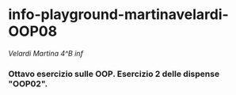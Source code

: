 # info-playground-martinavelardi-OOP08
_Velardi Martina 4^B inf_
### Ottavo esercizio sulle OOP. Esercizio 2 delle dispense "OOP02".